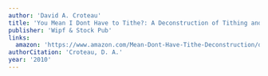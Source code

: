 ```yaml
---
author: 'David A. Croteau'
title: 'You Mean I Dont Have to Tithe?: A Deconstruction of Tithing and a Reconstruction of Post-Tithe Giving'
publisher: 'Wipf & Stock Pub'
links:
  amazon: 'https://www.amazon.com/Mean-Dont-Have-Tithe-Deconstruction/dp/1606084054'
authorCitation: 'Croteau, D. A.'
year: '2010'
---
```

